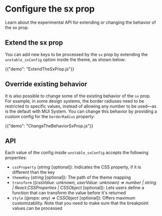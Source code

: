 # Configure the sx prop

<p class="description">Learn about the experimental API for extending or changing the behavior of the sx prop.</p>

## Extend the sx prop

You can add new keys to be processed by the `sx` prop by extending the `unstable_sxConfig` option inside the theme, as shown below:

{{"demo": "ExtendTheSxProp.js"}}

## Override existing behavior

It is also possible to change some of the existing behavior of the `sx` prop.
For example, in some design systems, the border radiuses need to be restricted to specific values, instead of allowing any number to be used—as is the default with MUI System.
You can change this behavior by providing a custom config for the `borderRadius` property:

{{"demo": "ChangeTheBehaviorSxProp.js"}}

## API

Each value of the config inside `unstable_sxConfig` accepts the following properties:

- `cssProperty` (_string_ [optional]): Indicates the CSS property, if it is different than the key
- `themeKey` (_string_ [optional]): The path of the theme mapping
- `transform` (_(cssValue: unknown, userValue: unknown) => number | string | React.CSSProperties | CSSObject_ [optional]): Lets users define a function that can transform the value before it's returned
- `style` (_(props: any) => CSSObject_ [optional]): Offers maximum customizability. Note that you need to make sure that the breakpoint values can be processed

